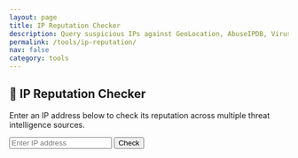 ```yaml
---
layout: page
title: IP Reputation Checker
description: Query suspicious IPs against GeoLocation, AbuseIPDB, VirusTotal, and GreyNoise.
permalink: /tools/ip-reputation/
nav: false
category: tools
---
```


<div class="container my-4">
  <div class="text-center mb-4">
    <h2>📡 IP Reputation Checker</h2>
    <p>Enter an IP address below to check its reputation across multiple threat intelligence sources.</p>
  </div>

  <form id="iplookup-form" class="mb-3">
    <div class="input-group">
      <input type="text" id="ip-input" class="form-control" placeholder="Enter IP address">
      <button class="btn btn-primary" type="submit">Check</button>
    </div>
  </form>

  <div id="iplookup-results"></div>
</div>

<!-- 🔻 THIS SCRIPT GOES HERE -->
<script>
document.getElementById('iplookup-form').addEventListener('submit', function(e) {
  e.preventDefault();
  const ip = document.getElementById('ip-input').value;
  const resultsDiv = document.getElementById('iplookup-results');
  resultsDiv.innerHTML = `
    <div class="text-center my-3">
      <div class="spinner-border text-primary" role="status">
        <span class="visually-hidden">Loading...</span>
      </div>
    </div>
  `;

  fetch(`https://ip-reputation.onrender.com/iplookup?ip=${ip}`)
    .then(res => res.json())
    .then(data => {
      let abuseScore = data.abuseipdb.abuseConfidenceScore;
      let abuseBadge = '<span class="badge bg-success">🟢 Clean</span>';
      if (abuseScore >= 70) {
        abuseBadge = '<span class="badge bg-danger">🔴 High Risk</span>';
      } else if (abuseScore >= 20) {
        abuseBadge = '<span class="badge bg-warning text-dark">🟡 Suspicious</span>';
      }

      const geo = data.ipinfo;
      const geoCard = `
        <div class="card mb-3">
          <div class="card-header">IP Geolocation</div>
          <div class="card-body">
            <p>Country: ${geo.country || 'N/A'}</p>
            <p>Region: ${geo.region || 'N/A'}</p>
            <p>City: ${geo.city || 'N/A'}</p>
            <p>ISP/Org: ${geo.org || 'N/A'}</p>
          </div>
        </div>
      `;

      const output = `
        <h5>Results for ${ip}</h5>

        ${geoCard}

        <div class="card mb-3">
          <div class="card-header">AbuseIPDB</div>
          <div class="card-body">
            <p>Confidence Score: ${abuseScore} ${abuseBadge}</p>
            <p>Total Reports: ${data.abuseipdb.totalReports}</p>
            <p>ISP: ${data.abuseipdb.isp}</p>
            <p>Country: ${data.abuseipdb.countryCode}</p>
          </div>
        </div>

        <div class="card mb-3">
          <div class="card-header">GreyNoise</div>
          <div class="card-body">
            <p>Classification: <span class="badge bg-info">${data.greynoise.classification}</span></p>
            <p>Name: ${data.greynoise.name}</p>
            <p><a href="${data.greynoise.link}" target="_blank">GreyNoise Link 🔗</a></p>
          </div>
        </div>

        <div class="card mb-3">
          <div class="card-header">VirusTotal</div>
          <div class="card-body">
            <p>ASN Owner: ${data.virustotal.as_owner}</p>
            <p>Country: ${data.virustotal.country}</p>
            <p>Malicious Reports: ${data.virustotal.last_analysis_stats.malicious}</p>
          </div>
        </div>
      `;
      resultsDiv.innerHTML = output;
    })
    .catch(err => {
      resultsDiv.innerHTML = `<div class="alert alert-danger">❌ Error fetching IP data: ${err.message}</div>`;
    });
});
</script>
